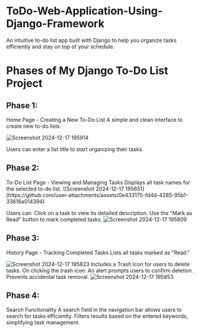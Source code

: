# ToDo-Web-Application-Using-Django-Framework
An intuitive to-do list app built with Django to help you organize tasks efficiently and stay on top of your schedule.
# Phases of My Django To-Do List Project
<h2>Phase 1:</h2> Home Page - Creating a New To-Do List
A simple and clean interface to create new to-do lists.

![Screenshot 2024-12-17 195914](https://github.com/user-attachments/assets/e36b50b0-b05e-4780-9c6e-d6c5da024893)

Users can enter a list title to start organizing their tasks.
<h2>Phase 2:</h2> To-Do List Page - Viewing and Managing Tasks
Displays all task names for the selected to-do list.
![Screenshot 2024-12-17 195651](https://github.com/user-attachments/assets/0e433175-fd4d-4285-95b1-33616a014394)

Users can:
Click on a task to view its detailed description.
Use the "Mark as Read" button to mark completed tasks.
![Screenshot 2024-12-17 195809](https://github.com/user-attachments/assets/bc6b4f05-3b13-4ae9-9d4c-65fe471540cb)

<h2>Phase 3:</h2> History Page - Tracking Completed Tasks
Lists all tasks marked as "Read."

![Screenshot 2024-12-17 195823](https://github.com/user-attachments/assets/f6a47af6-9057-40d6-b69f-5a539b82b07d)
Includes a Trash Icon for users to delete tasks.
On clicking the trash icon:
An alert prompts users to confirm deletion.
Prevents accidental task removal.
![Screenshot 2024-12-17 195853](https://github.com/user-attachments/assets/f9329267-65b0-46c3-b3a9-5d09bfd0ea69)

<h2>Phase 4:</h2> Search Functionality
A search field in the navigation bar allows users to search for tasks efficiently.
Filters results based on the entered keywords, simplifying task management.
